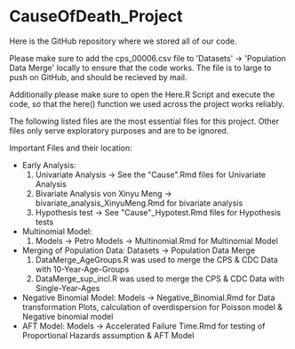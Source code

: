 # CauseOfDeath_Project

Here is the GitHub repository where we stored all of our code.

Please make sure to add the cps_00006.csv file to 'Datasets' -> 'Population Data Merge' locally to ensure that the code works. The file is to large to push on GitHub, and should be recieved by mail.

Additionally please make sure to open the Here.R Script and execute the code, so that the here() function we used across the project works reliably. 

The following listed files are the most essential files for this project. Other files only serve exploratory purposes and are to be ignored.

Important Files and their location:
- Early Analysis:
  1) Univariate Analysis -> See the "Cause".Rmd files for Univariate Analysis
  2) Bivariate Analysis von Xinyu Meng -> bivariate_analysis_XinyuMeng.Rmd for bivariate analysis
  3) Hypothesis test -> See "Cause"_Hypotest.Rmd files for Hypothesis tests
- Multinomial Model:
  1) Models -> Petro Models -> Multinomial.Rmd for Multinomial Model
- Merging of Population Data: Datasets -> Population Data Merge
  1) DataMerge_AgeGroups.R was used to merge the CPS & CDC Data with 10-Year-Age-Groups
  2) DataMerge_sup_incl.R was used to merge the CPS & CDC Data with Single-Year-Ages
- Negative Binomial Model: Models -> Negative_Binomial.Rmd for Data transformation Plots, calculation of overdispersion for Poisson model & Negative binomial model
- AFT Model: Models -> Accelerated Failure Time.Rmd for testing of Proportional Hazards assumption & AFT Model
